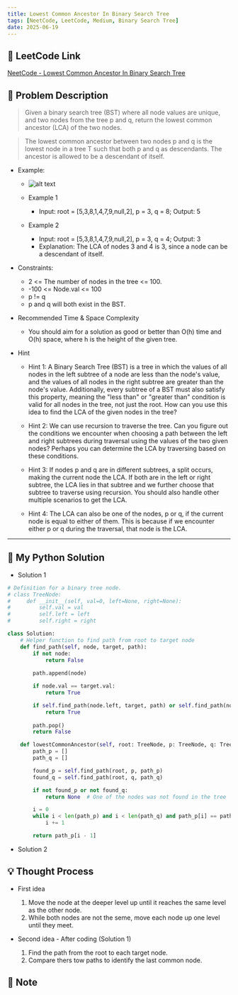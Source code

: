 ```yaml
---
title: Lowest Common Ancestor In Binary Search Tree
tags: [NeetCode, LeetCode, Medium, Binary Search Tree]
date: 2025-06-19
---
```


## 🔗 LeetCode Link
[NeetCode - Lowest Common Ancestor In Binary Search Tree](https://neetcode.io/problems/lowest-common-ancestor-in-binary-search-tree?list=blind75)

## 🧾 Problem Description  
> Given a binary search tree (BST) where all node values are unique, and two nodes from the tree p and q, return the lowest common ancestor (LCA) of the two nodes.

> The lowest common ancestor between two nodes p and q is the lowest node in a tree T such that both p and q as descendants. The ancestor is allowed to be a descendant of itself.

- Example:
    - ![alt text](/pages-blog/assets/images/notes/lowest_commom_ancestor_in_bst.png)
    
    - Example 1
        - Input: root = [5,3,8,1,4,7,9,null,2], p = 3, q = 8; Output: 5

    - Example 2
        - Input: root = [5,3,8,1,4,7,9,null,2], p = 3, q = 4; Output: 3
        - Explanation: The LCA of nodes 3 and 4 is 3, since a node can be a descendant of itself.

- Constraints:
    - 2 <= The number of nodes in the tree <= 100.
    - -100 <= Node.val <= 100
    - p != q
    - p and q will both exist in the BST.

- Recommended Time & Space Complexity
    - You should aim for a solution as good or better than O(h) time and O(h) space, where h is the height of the given tree.

- Hint
    - Hint 1: A Binary Search Tree (BST) is a tree in which the values of all nodes in the left subtree of a node are less than the node's value, and the values of all nodes in the right subtree are greater than the node's value. Additionally, every subtree of a BST must also satisfy this property, meaning the "less than" or "greater than" condition is valid for all nodes in the tree, not just the root. How can you use this idea to find the LCA of the given nodes in the tree?

    - Hint 2: We can use recursion to traverse the tree. Can you figure out the conditions we encounter when choosing a path between the left and right subtrees during traversal using the values of the two given nodes? Perhaps you can determine the LCA by traversing based on these conditions.

    - Hint 3: If nodes p and q are in different subtrees, a split occurs, making the current node the LCA. If both are in the left or right subtree, the LCA lies in that subtree and we further choose that subtree to traverse using recursion. You should also handle other multiple scenarios to get the LCA.

    - Hint 4: The LCA can also be one of the nodes, p or q, if the current node is equal to either of them. This is because if we encounter either p or q during the traversal, that node is the LCA.

---



## 🧠 My Python Solution
- Solution 1

```python
# Definition for a binary tree node.
# class TreeNode:
#     def __init__(self, val=0, left=None, right=None):
#         self.val = val
#         self.left = left
#         self.right = right

class Solution:
    # Helper function to find path from root to target node
    def find_path(self, node, target, path):
        if not node:
            return False
        
        path.append(node)

        if node.val == target.val:
            return True

        if self.find_path(node.left, target, path) or self.find_path(node.right, target, path):
            return True
        
        path.pop()
        return False

    def lowestCommonAncestor(self, root: TreeNode, p: TreeNode, q: TreeNode) -> TreeNode:
        path_p = []
        path_q = []

        found_p = self.find_path(root, p, path_p)
        found_q = self.find_path(root, q, path_q)

        if not found_p or not found_q:
            return None  # One of the nodes was not found in the tree

        i = 0
        while i < len(path_p) and i < len(path_q) and path_p[i] == path_q[i]:
            i += 1

        return path_p[i - 1]
```

- Solution 2

## 💡 Thought Process
- First idea
    1. Move the node at the deeper level up until it reaches the same level as the other node.
    2. While both nodes are not the seme, move each node up one level until they meet.

- Second idea - After coding (Solution 1)
    1. Find the path from the root to each target node.
    2. Compare thers tow paths to identify the last common node.


## 📘 Note
